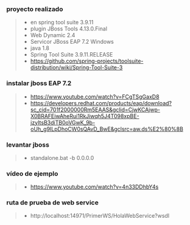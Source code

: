 
### proyecto realizado
>-  en spring tool suite 3.9.11
>- plugin JBoss Tools 4.13.0.Final
>- Web Dynamic 2.4
>- Servicor JBoss EAP 7.2 Windows
>- java 1.8
>- Spring Tool Suite 3.9.11.RELEASE
>- https://github.com/spring-projects/toolsuite-distribution/wiki/Spring-Tool-Suite-3

### instalar jboss EAP 7.2
>- https://www.youtube.com/watch?v=FCgTSgGaxD8
>- https://developers.redhat.com/products/eap/download?sc_cid=701f2000000Rm5EAAS&gclid=CjwKCAjwp-X0BRAFEiwAheRui1RkJiwqh5J4T098xpBE-jzyItsB3diTB0oVGwK_9b-oUh_g9ILpDhoCW0sQAvD_BwE&gclsrc=aw.ds%E2%80%8B

### levantar jboss
>- standalone.bat -b 0.0.0.0

### vídeo de ejemplo
>- https://www.youtube.com/watch?v=4n33DDhbY4s

###  ruta de prueba de web service
>- http://localhost:14971/PrimerWS/HolaWebService?wsdl